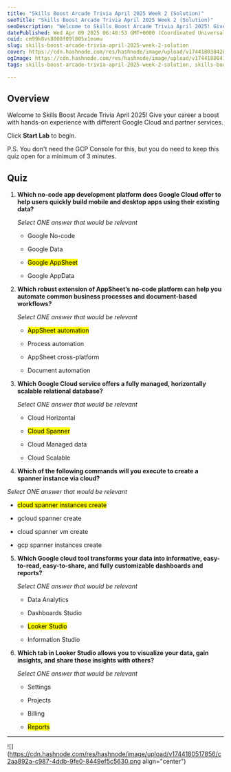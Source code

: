 ```yaml
---
title: "Skills Boost Arcade Trivia April 2025 Week 2 (Solution)"
seoTitle: "Skills Boost Arcade Trivia April 2025 Week 2 (Solution)"
seoDescription: "Welcome to Skills Boost Arcade Trivia April 2025! Give your career a boost with hands-on experience with different Google Cloud and partner services."
datePublished: Wed Apr 09 2025 06:40:53 GMT+0000 (Coordinated Universal Time)
cuid: cm99k8vs8000f09l805x1eomu
slug: skills-boost-arcade-trivia-april-2025-week-2-solution
cover: https://cdn.hashnode.com/res/hashnode/image/upload/v1744180384288/74d280b2-3dfa-452f-a741-ee455d032813.png
ogImage: https://cdn.hashnode.com/res/hashnode/image/upload/v1744180841297/9a937d82-6c8d-479c-a5f6-7af81b628e64.png
tags: skills-boost-arcade-trivia-april-2025-week-2-solution, skills-boost-arcade-trivia-april-2025-week-2

---
```


## Overview

Welcome to Skills Boost Arcade Trivia April 2025! Give your career a boost with hands-on experience with different Google Cloud and partner services.

Click **Start Lab** to begin.

P.S. You don't need the GCP Console for this, but you do need to keep this quiz open for a minimum of 3 minutes.

## Quiz

1. **Which no-code app development platform does Google Cloud offer to help users quickly build mobile and desktop apps using their existing data?**
    
    *Select ONE answer that would be relevant*
    
    * Google No-code
        
    * Google Data
        
    * <mark>Google AppSheet</mark>
        
    * Google AppData
        
2. **Which robust extension of AppSheet’s no-code platform can help you automate common business processes and document-based workflows?**
    
    *Select ONE answer that would be relevant*
    
    * <mark>AppSheet automation</mark>
        
    * Process automation
        
    * AppSheet cross-platform
        
    * Document automation
        
3. **Which Google Cloud service offers a fully managed, horizontally scalable relational database?**
    
    *Select ONE answer that would be relevant*
    
    * Cloud Horizontal
        
    * <mark>Cloud Spanner</mark>
        
    * Cloud Managed data
        
    * Cloud Scalable
        
4. **Which of the following commands will you execute to create a spanner instance via cloud?**
    

*Select ONE answer that would be relevant*

* <mark>cloud spanner instances create</mark>
    
* gcloud spanner create
    
* cloud spanner vm create
    
* gcp spanner instances create
    

5. **Which Google cloud tool transforms your data into informative, easy-to-read, easy-to-share, and fully customizable dashboards and reports?**
    
    *Select ONE answer that would be relevant*
    
    * Data Analytics
        
    * Dashboards Studio
        
    * <mark>Looker Studio</mark>
        
    * Information Studio
        
6. **Which tab in Looker Studio allows you to visualize your data, gain insights, and share those insights with others?**
    
    *Select ONE answer that would be relevant*
    
    * Settings
        
    * Projects
        
    * Billing
        
    * <mark>Reports</mark>
        

---

![](https://cdn.hashnode.com/res/hashnode/image/upload/v1744180517856/c2aa892a-c987-4ddb-9fe0-8449ef5c5630.png align="center")